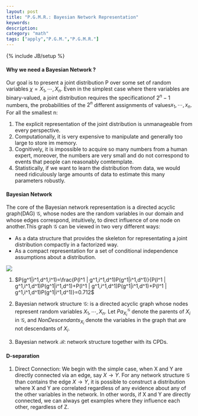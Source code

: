 ```yaml
---
layout: post
title: "P.G.M.R.: Bayesian Network Representation"
keywords:  
description: 
category: "math"
tags: ["apply","P.G.M.","P.G.M.R."]
---
```

{% include JB/setup %}

#### Why we need a Bayesian Network ?
Our goal is to present a joint distribution P over some set of random variables
$\chi = {X_1,\cdots,X_n}$. Even in the simplest case where there variables are
binary-valued, a joint distribution requires the specificationof $2^n-1$
numbers, the probabilities of the $2^n$ different assignments of
values$x_1,\cdots,x_n$. For all the smallest n:
1. The explicit representation of the joint distribution is unmanageable from
   every perspective.
2. Computationally, it is very expensive to manipulate and generally too large
   to store im memory.
3. Cognitively, it is impossible to acquire so many numbers from a human expert,
   moreover, the numbers are very small and do not correspond to events that
   people can reasonably comtemplate.
4. Statistically, if we want to learn the distribution from data, we would need
   ridiculously large amounts of data to estimate this many parameters robustly.


#### Bayesian Network
The core of the Bayesian network representation is a directed acyclic graph(DAG)
$\mathcal{G}$, whose nodes are the random variables in our domain and whose
edges correspond, intuitively, to direct influence of one node on another.This
graph $\mathcal{G}$ can be viewed in two very different ways:
- As a data structure that provides the skeleton for representating a joint
  distribution compactly in a factorized way.
- As a compact representation for a set of conditional independence assumptions
  about a distribution.

<img
src="{{IMAGE_PATH}}/math-apply-probabilistic-graphical-models-bayesian-network-representation-example.png">

1. $P(g^1|i^1,d^1,l^1)=\frac{P(l^1 | g^1,i^1,d^1)P(g^1|i^1,d^1)}{P(l^1 | g^1,i^1,d^1)P(g^1|i^1,d^1)+P(l^1 | g^1,i^1,d^1)P(g^1|i^1,d^1)+P(l^1 | g^1,i^1,d^1)P(g^1|i^1,d^1)}=0.712$

1. Bayesian network structure $\mathcal{G}$:  is a directed acyclic graph whose
nodes represent random variables $X_1,\cdots,X_n$. Let $Pa_{X_i}^{\mathcal{G}}$
denote the parents of $X_i$ in $\mathcal{G}$, and $NonDescendants_{X_i}$ denote
the variables in the graph that are not descendants of $X_i$. 
2. Bayesian network $\mathcal{B}$: network structure together with its CPDs.

#### D-separation
1. Direct Connection: We begin with the simple case, when X and Y are directly
   connected via an edge, say $X \rightarrow Y$. For any network structure
   $\mathcal{G}$ than contains the edge $X \rightarrow Y$, it is possible to
   construct a distribution where X and Y are correlated regardless of any
   evidence about any of the other variables in the network. In other words, if
   X and Y are directly connected, we can always get examples where they
   influence each other, regardless of Z.

